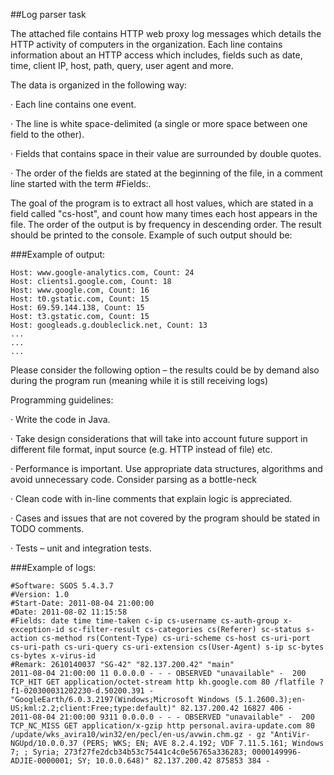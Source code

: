 ##Log parser task


The attached file contains HTTP web proxy log messages which details the HTTP activity of computers in the organization. Each line contains information about an HTTP access which includes, fields such as date, time, client IP, host, path, query, user agent and more.


The data is organized in the following way:

· Each line contains one event.

· The line is white space-delimited (a single or more space between one field to the other).

· Fields that contains space in their value are surrounded by double quotes.

· The order of the fields are stated at the beginning of the file, in a comment line started with the term #Fields:.

The goal of the program is to extract all host values, which are stated in a field called "cs-host", and count how many times each host appears in the file. The order of the output is by frequency in descending order. The result should be printed to the console. Example of such output should be:

###Example of output:

```
Host: www.google-analytics.com, Count: 24
Host: clients1.google.com, Count: 18
Host: www.google.com, Count: 16
Host: t0.gstatic.com, Count: 15
Host: 69.59.144.138, Count: 15
Host: t3.gstatic.com, Count: 15
Host: googleads.g.doubleclick.net, Count: 13
...
...
...
```

Please consider the following option – the results could be by demand also during the program run (meaning while it is still receiving logs)

Programming guidelines:

· Write the code in Java.

· Take design considerations that will take into account future support in different file format, input source (e.g. HTTP instead of file) etc.

· Performance is important. Use appropriate data structures, algorithms and avoid unnecessary code. Consider parsing as a bottle-neck

· Clean code with in-line comments that explain logic is appreciated.

· Cases and issues that are not covered by the program should be stated in TODO comments.

· Tests – unit and integration tests.

###Example of logs:

```
#Software: SGOS 5.4.3.7
#Version: 1.0
#Start-Date: 2011-08-04 21:00:00
#Date: 2011-08-02 11:15:58
#Fields: date time time-taken c-ip cs-username cs-auth-group x-exception-id sc-filter-result cs-categories cs(Referer) sc-status s-action cs-method rs(Content-Type) cs-uri-scheme cs-host cs-uri-port cs-uri-path cs-uri-query cs-uri-extension cs(User-Agent) s-ip sc-bytes cs-bytes x-virus-id
#Remark: 2610140037 "SG-42" "82.137.200.42" "main"
2011-08-04 21:00:00 11 0.0.0.0 - - - OBSERVED "unavailable" -  200 TCP_HIT GET application/octet-stream http kh.google.com 80 /flatfile ?f1-020300031202230-d.50200.391 - "GoogleEarth/6.0.3.2197(Windows;Microsoft Windows (5.1.2600.3);en-US;kml:2.2;client:Free;type:default)" 82.137.200.42 16827 406 -
2011-08-04 21:00:00 9311 0.0.0.0 - - - OBSERVED "unavailable" -  200 TCP_NC_MISS GET application/x-gzip http personal.avira-update.com 80 /update/wks_avira10/win32/en/pecl/en-us/avwin.chm.gz - gz "AntiVir-NGUpd/10.0.0.37 (PERS; WKS; EN; AVE 8.2.4.192; VDF 7.11.5.161; Windows 7; ; Syria; 273f27fe2dcb34b53c75441c4c0e56765a336283; 0000149996-ADJIE-0000001; SY; 10.0.0.648)" 82.137.200.42 875853 384 -
```